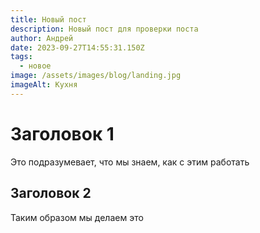 ```yaml
---
title: Новый пост
description: Новый пост для проверки поста
author: Андрей
date: 2023-09-27T14:55:31.150Z
tags:
  - новое
image: /assets/images/blog/landing.jpg
imageAlt: Кухня
---
```

# Заголовок 1

Это подразумевает, что мы знаем, как с этим работать



## Заголовок 2

Таким образом мы делаем это